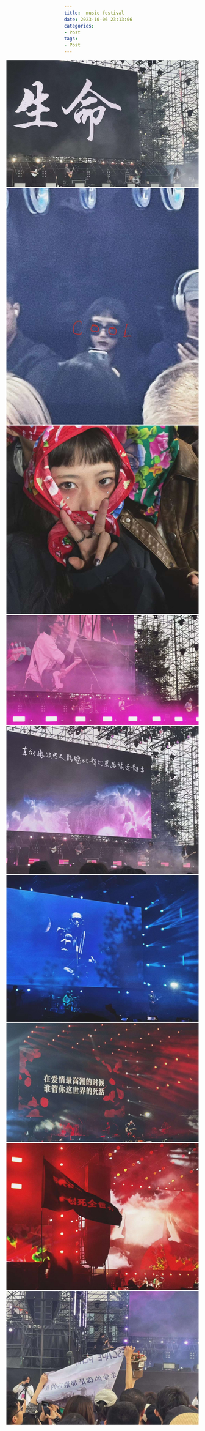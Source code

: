 ```yaml
---
title:  music festival
date: 2023-10-06 23:13:06
categories:
- Post
tags:
- Post
---
```


![png](https://github.com/limited-capacity/limited-capacity.github.io/raw/master/pictures/1.jpg)
![png](https://github.com/limited-capacity/limited-capacity.github.io/raw/master/pictures/2.jpg)
![png](https://github.com/limited-capacity/limited-capacity.github.io/raw/master/pictures/3.jpg)
![png](https://github.com/limited-capacity/limited-capacity.github.io/raw/master/pictures/4.jpg)
![png](https://github.com/limited-capacity/limited-capacity.github.io/raw/master/pictures/5.jpg)
![png](https://github.com/limited-capacity/limited-capacity.github.io/raw/master/pictures/6.jpg)
![png](https://github.com/limited-capacity/limited-capacity.github.io/raw/master/pictures/7.jpg)
![png](https://github.com/limited-capacity/limited-capacity.github.io/raw/master/pictures/8.jpg)
![png](https://github.com/limited-capacity/limited-capacity.github.io/raw/master/pictures/9.jpg)

<style>
  a {
    width: 30%;
    display: inline-block;
  }
</style>
